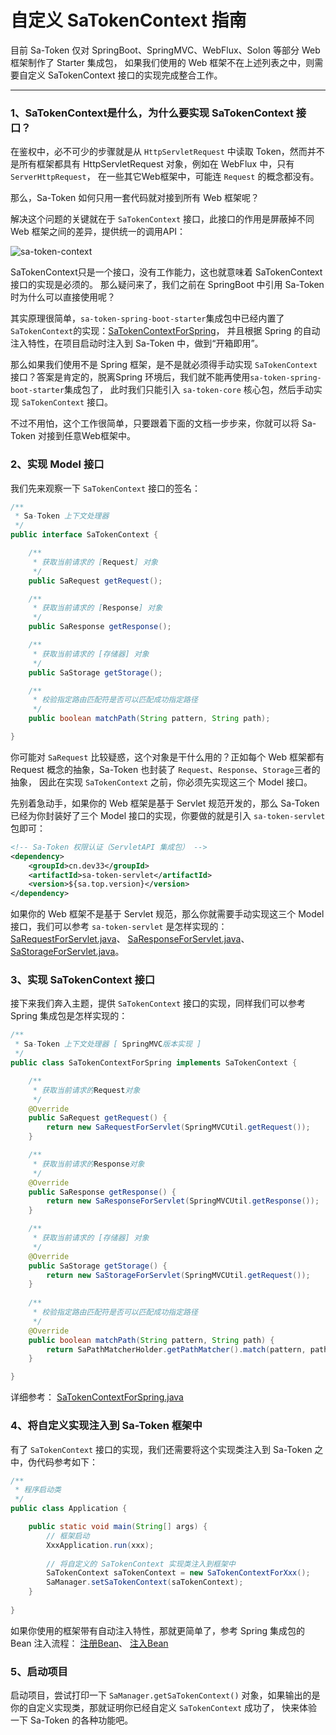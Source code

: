 # 自定义 SaTokenContext 指南 

目前 Sa-Token 仅对 SpringBoot、SpringMVC、WebFlux、Solon 等部分 Web 框架制作了 Starter 集成包，
如果我们使用的 Web 框架不在上述列表之中，则需要自定义 SaTokenContext 接口的实现完成整合工作。

---

### 1、SaTokenContext是什么，为什么要实现 SaTokenContext 接口？

在鉴权中，必不可少的步骤就是从 `HttpServletRequest` 中读取 Token，然而并不是所有框架都具有 HttpServletRequest 对象，例如在 WebFlux 中，只有 `ServerHttpRequest`，
在一些其它Web框架中，可能连 `Request` 的概念都没有。

那么，Sa-Token 如何只用一套代码就对接到所有 Web 框架呢？

解决这个问题的关键就在于 `SaTokenContext` 接口，此接口的作用是屏蔽掉不同 Web 框架之间的差异，提供统一的调用API：

![sa-token-context](https://oss.dev33.cn/sa-token/doc/sa-token-context.png  's-w')


SaTokenContext只是一个接口，没有工作能力，这也就意味着 SaTokenContext 接口的实现是必须的。
那么疑问来了，我们之前在 SpringBoot 中引用 Sa-Token 时为什么可以直接使用呢？

其实原理很简单，`sa-token-spring-boot-starter`集成包中已经内置了`SaTokenContext`的实现：[SaTokenContextForSpring](https://gitee.com/dromara/sa-token/blob/dev/sa-token-starter/sa-token-spring-boot-starter/src/main/java/cn/dev33/satoken/spring/SaTokenContextForSpring.java)，
并且根据 Spring 的自动注入特性，在项目启动时注入到 Sa-Token 中，做到“开箱即用”。

那么如果我们使用不是 Spring 框架，是不是就必须得手动实现 `SaTokenContext` 接口？答案是肯定的，脱离Spring 环境后，我们就不能再使用`sa-token-spring-boot-starter`集成包了，
此时我们只能引入 `sa-token-core` 核心包，然后手动实现 `SaTokenContext` 接口。

不过不用怕，这个工作很简单，只要跟着下面的文档一步步来，你就可以将 Sa-Token 对接到任意Web框架中。


### 2、实现 Model 接口
我们先来观察一下 `SaTokenContext` 接口的签名：
``` java
/**
 * Sa-Token 上下文处理器
 */
public interface SaTokenContext {

	/**
	 * 获取当前请求的 [Request] 对象
	 */
	public SaRequest getRequest();

	/**
	 * 获取当前请求的 [Response] 对象
	 */
	public SaResponse getResponse();

	/**
	 * 获取当前请求的 [存储器] 对象 
	 */
	public SaStorage getStorage();

	/**
	 * 校验指定路由匹配符是否可以匹配成功指定路径 
	 */
	public boolean matchPath(String pattern, String path);

}
```

你可能对 `SaRequest` 比较疑惑，这个对象是干什么用的？正如每个 Web 框架都有 Request 概念的抽象，Sa-Token 也封装了 `Request`、`Response`、`Storage`三者的抽象，
因此在实现 `SaTokenContext` 之前，你必须先实现这三个 Model 接口。

先别着急动手，如果你的 Web 框架是基于 Servlet 规范开发的，那么 Sa-Token 已经为你封装好了三个 Model 接口的实现，你要做的就是引入 `sa-token-servlet`包即可：

``` xml
<!-- Sa-Token 权限认证（ServletAPI 集成包） -->
<dependency>
    <groupId>cn.dev33</groupId>
    <artifactId>sa-token-servlet</artifactId>
    <version>${sa.top.version}</version>
</dependency>
```

如果你的 Web 框架不是基于 Servlet 规范，那么你就需要手动实现这三个 Model 接口，我们可以参考 `sa-token-servlet` 是怎样实现的：
[SaRequestForServlet.java](https://gitee.com/dromara/sa-token/blob/dev/sa-token-starter/sa-token-servlet/src/main/java/cn/dev33/satoken/servlet/model/SaRequestForServlet.java)、
[SaResponseForServlet.java](https://gitee.com/dromara/sa-token/blob/dev/sa-token-starter/sa-token-servlet/src/main/java/cn/dev33/satoken/servlet/model/SaResponseForServlet.java)、
[SaStorageForServlet.java](https://gitee.com/dromara/sa-token/blob/dev/sa-token-starter/sa-token-servlet/src/main/java/cn/dev33/satoken/servlet/model/SaStorageForServlet.java)。


### 3、实现 SaTokenContext 接口

接下来我们奔入主题，提供 `SaTokenContext` 接口的实现，同样我们可以参考 Spring 集成包是怎样实现的：

``` java
/**
 * Sa-Token 上下文处理器 [ SpringMVC版本实现 ] 
 */
public class SaTokenContextForSpring implements SaTokenContext {

	/**
	 * 获取当前请求的Request对象
	 */
	@Override
	public SaRequest getRequest() {
		return new SaRequestForServlet(SpringMVCUtil.getRequest());
	}

	/**
	 * 获取当前请求的Response对象
	 */
	@Override
	public SaResponse getResponse() {
		return new SaResponseForServlet(SpringMVCUtil.getResponse());
	}

	/**
	 * 获取当前请求的 [存储器] 对象 
	 */
	@Override
	public SaStorage getStorage() {
		return new SaStorageForServlet(SpringMVCUtil.getRequest());
	}
	
	/**
	 * 校验指定路由匹配符是否可以匹配成功指定路径 
	 */
	@Override
	public boolean matchPath(String pattern, String path) {
		return SaPathMatcherHolder.getPathMatcher().match(pattern, path);
	}

}
```

详细参考：
[SaTokenContextForSpring.java](https://gitee.com/dromara/sa-token/blob/dev/sa-token-starter/sa-token-spring-boot-starter/src/main/java/cn/dev33/satoken/spring/SaTokenContextForSpring.java)


### 4、将自定义实现注入到 Sa-Token 框架中

有了 `SaTokenContext` 接口的实现，我们还需要将这个实现类注入到 Sa-Token 之中，伪代码参考如下：
``` java
/**
 * 程序启动类
 */
public class Application {

	public static void main(String[] args) {
		// 框架启动
		XxxApplication.run(xxx);
		
		// 将自定义的 SaTokenContext 实现类注入到框架中 
		SaTokenContext saTokenContext = new SaTokenContextForXxx();
		SaManager.setSaTokenContext(saTokenContext);
	}
	
}
```

如果你使用的框架带有自动注入特性，那就更简单了，参考 Spring 集成包的 Bean 注入流程：
[注册Bean](https://gitee.com/dromara/sa-token/blob/dev/sa-token-starter/sa-token-spring-boot-starter/src/main/java/cn/dev33/satoken/spring/SaBeanRegister.java)、
[注入Bean](https://gitee.com/dromara/sa-token/blob/dev/sa-token-starter/sa-token-spring-boot-starter/src/main/java/cn/dev33/satoken/spring/SaBeanInject.java)


### 5、启动项目

启动项目，尝试打印一下 `SaManager.getSaTokenContext()` 对象，如果输出的是你的自定义实现类，那就证明你已经自定义 `SaTokenContext` 成功了，
快来体验一下 Sa-Token 的各种功能吧。




